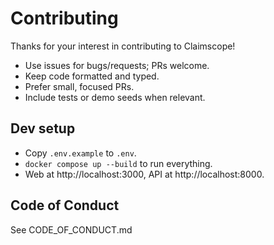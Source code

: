 # Contributing

Thanks for your interest in contributing to Claimscope!

- Use issues for bugs/requests; PRs welcome.
- Keep code formatted and typed.
- Prefer small, focused PRs.
- Include tests or demo seeds when relevant.

## Dev setup

- Copy `.env.example` to `.env`.
- `docker compose up --build` to run everything.
- Web at http://localhost:3000, API at http://localhost:8000.

## Code of Conduct
See CODE_OF_CONDUCT.md
